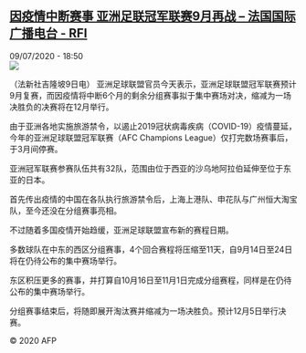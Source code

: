 <!--1594320983000-->
[因疫情中断赛事  亚洲足联冠军联赛9月再战 – 法国国际广播电台 - RFI](http://www.rfi.fr//cn/contenu/20200709-%E5%9B%A0%E7%96%AB%E6%83%85%E4%B8%AD%E6%96%AD%E8%B5%9B%E4%BA%8B-%E4%BA%9A%E6%B4%B2%E8%B6%B3%E8%81%94%E5%86%A0%E5%86%9B%E8%81%94%E8%B5%9B9%E6%9C%88%E5%86%8D%E6%88%98)
------

<div>09/07/2020 - 18:50</div><img src="https://s.rfi.fr/media/display/762bb58e-c20c-11ea-bd14-005056bff430/w:310/p:16x9/spo0001b.200710005001.jpg"><div class="t-content__body u-clearfix"><div class="m-interstitial"></div><p>（法新社吉隆坡9日电）    亚洲足球联盟官员今天表示，亚洲足球联盟冠军联赛预计9月复赛，而因疫情将中断6个月的剩余分组赛事拟于集中赛场对决，缩减为一场决胜负的决赛将在12月举行。</p><p>    由于亚洲各地实施旅游禁令，以遏止2019冠状病毒疾病（COVID-19）疫情蔓延，今年的亚洲足球联盟冠军联赛（AFC Champions League）仅打完数场赛事后，于3月间停赛。</p><p>    亚洲冠军联赛参赛队伍共有32队，范围由位于西亚的沙乌地阿拉伯延伸至位于东亚的日本。</p><p>    首先传出疫情的中国在各队执行旅游禁令后，上海上港队、申花队与广州恒大淘宝队，至今还没在分组赛事亮相。</p><p>    不过随着多国疫情开始趋缓，亚洲足球联盟宣布新的赛程日期。</p><p>    多数球队在中东的西区分组赛事，4个回合赛程将压缩至11天，自9月14日至24日将在仍待公布的集中赛场举行。</p><p>    东区积压更多的赛事，并打算自10月16日至11月1日完成分组赛程，同样是在仍待公布的集中赛场举行。</p><p>    分组赛事结束后，将随即展开淘汰赛并缩减为一场决胜负。预计12月5日举行决赛。</p><p class="t-copyright">© 2020 AFP</p>        </div>
